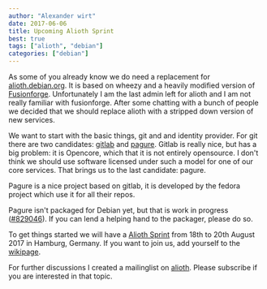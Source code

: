 ```yaml
---
author: "Alexander wirt"
date: 2017-06-06
title: Upcoming Alioth Sprint
best: true
tags: ["alioth", "debian"]
categories: ["debian"]
---
```


As some of you already know we do need a replacement for [alioth.debian.org](https://alioth.debian.org). It is based on wheezy and a heavily modified version of 
[Fusionforge](https://fusionforge.org/). Unfortunately I am the last admin left for alioth and I am not really familiar with fusionforge. After some chatting with a bunch of people we decided that we should replace alioth with a stripped down version of new services. 

We want to start with the basic things, git and and identity provider.
For git there are two candidates: [gitlab](https://gitlab.org) and [pagure](https://pagure.io). Gitlab is really nice, but has a big problem: it is Opencore, which
that it is not entirely opensource. I don't think we should use software licensed under such a model for one of our core services.
That brings us to the last candidate: pagure.

Pagure is a nice project based on gitlab, it is developed by the fedora project which use it
for all their repos.

Pagure isn't packaged for Debian yet, but that is work in progress ([#829046](https://bugs.debian.org/cgi-bin/bugreport.cgi?bug=829046)). If you can lend a helping hand 
to the packager, please do so. 

To get things started we will have a [Alioth Sprint](https://wiki.debian.org/Sprints/2017/Alioth) from 18th to 20th August 2017 in Hamburg, Germany. If you want to join us, add yourself to the [wikipage](https://wiki.debian.org/Sprints/2017/Alioth).

For further discussions I created a mailinglist on [alioth](https://lists.alioth.debian.org/mailman/listinfo/alioth-staff-replacement). Please subscribe if you are interested in that topic.